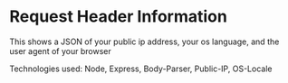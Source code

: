 # Request Header Information

This shows a JSON of your public ip address, your os language, and the user agent of your browser

Technologies used: Node, Express, Body-Parser, Public-IP, OS-Locale
